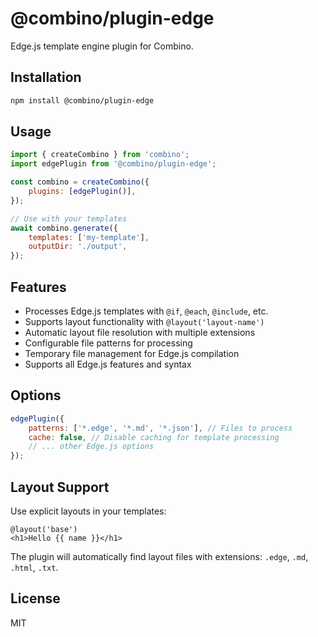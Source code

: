 # @combino/plugin-edge

Edge.js template engine plugin for Combino.

## Installation

```bash
npm install @combino/plugin-edge
```

## Usage

```javascript
import { createCombino } from 'combino';
import edgePlugin from '@combino/plugin-edge';

const combino = createCombino({
    plugins: [edgePlugin()],
});

// Use with your templates
await combino.generate({
    templates: ['my-template'],
    outputDir: './output',
});
```

## Features

- Processes Edge.js templates with `@if`, `@each`, `@include`, etc.
- Supports layout functionality with `@layout('layout-name')`
- Automatic layout file resolution with multiple extensions
- Configurable file patterns for processing
- Temporary file management for Edge.js compilation
- Supports all Edge.js features and syntax

## Options

```javascript
edgePlugin({
    patterns: ['*.edge', '*.md', '*.json'], // Files to process
    cache: false, // Disable caching for template processing
    // ... other Edge.js options
});
```

## Layout Support

Use explicit layouts in your templates:

```edge
@layout('base')
<h1>Hello {{ name }}</h1>
```

The plugin will automatically find layout files with extensions: `.edge`, `.md`, `.html`, `.txt`.

## License

MIT

